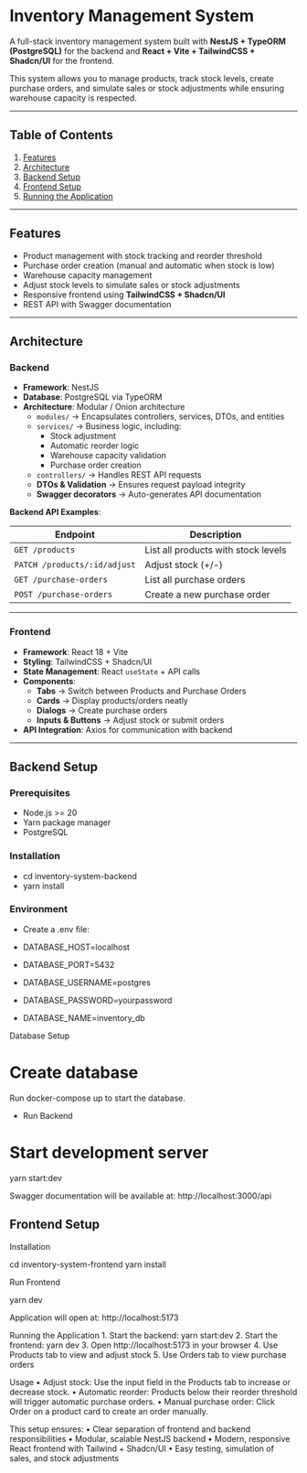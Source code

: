 # Inventory Management System

A full-stack inventory management system built with **NestJS + TypeORM (PostgreSQL)** for the backend and **React + Vite + TailwindCSS + Shadcn/UI** for the frontend.  

This system allows you to manage products, track stock levels, create purchase orders, and simulate sales or stock adjustments while ensuring warehouse capacity is respected.

---

## Table of Contents

1. [Features](#features)  
2. [Architecture](#architecture)  
3. [Backend Setup](#backend-setup)  
4. [Frontend Setup](#frontend-setup)  
5. [Running the Application](#running-the-application)  

---

## Features

- Product management with stock tracking and reorder threshold  
- Purchase order creation (manual and automatic when stock is low)  
- Warehouse capacity management  
- Adjust stock levels to simulate sales or stock adjustments  
- Responsive frontend using **TailwindCSS + Shadcn/UI**  
- REST API with Swagger documentation  

---

## Architecture

### Backend

- **Framework**: NestJS  
- **Database**: PostgreSQL via TypeORM  
- **Architecture**: Modular / Onion architecture  
  - `modules/` → Encapsulates controllers, services, DTOs, and entities  
  - `services/` → Business logic, including:
    - Stock adjustment  
    - Automatic reorder logic  
    - Warehouse capacity validation  
    - Purchase order creation  
  - `controllers/` → Handles REST API requests  
  - **DTOs & Validation** → Ensures request payload integrity  
  - **Swagger decorators** → Auto-generates API documentation  

**Backend API Examples**:

| Endpoint | Description |
| -------- | ----------- |
| `GET /products` | List all products with stock levels |
| `PATCH /products/:id/adjust` | Adjust stock (+/-) |
| `GET /purchase-orders` | List all purchase orders |
| `POST /purchase-orders` | Create a new purchase order |

---

### Frontend

- **Framework**: React 18 + Vite  
- **Styling**: TailwindCSS + Shadcn/UI  
- **State Management**: React `useState` + API calls  
- **Components**:
  - **Tabs** → Switch between Products and Purchase Orders  
  - **Cards** → Display products/orders neatly  
  - **Dialogs** → Create purchase orders  
  - **Inputs & Buttons** → Adjust stock or submit orders  
- **API Integration**: Axios for communication with backend  

---

## Backend Setup

### Prerequisites

- Node.js >= 20  
- Yarn package manager  
- PostgreSQL  

### Installation

- cd inventory-system-backend
- yarn install

### Environment

-  Create a .env file:

- DATABASE_HOST=localhost
- DATABASE_PORT=5432
- DATABASE_USERNAME=postgres
- DATABASE_PASSWORD=yourpassword
- DATABASE_NAME=inventory_db

Database Setup

# Create database
Run docker-compose up to start the database.

- Run Backend

# Start development server
yarn start:dev

Swagger documentation will be available at: http://localhost:3000/api

## Frontend Setup

Installation

cd inventory-system-frontend
yarn install

Run Frontend

yarn dev

Application will open at: http://localhost:5173

Running the Application
	1.	Start the backend: yarn start:dev
	2.	Start the frontend: yarn dev
	3.	Open http://localhost:5173 in your browser
	4.	Use Products tab to view and adjust stock
	5.	Use Orders tab to view purchase orders

Usage
	•	Adjust stock: Use the input field in the Products tab to increase or decrease stock.
	•	Automatic reorder: Products below their reorder threshold will trigger automatic purchase orders.
	•	Manual purchase order: Click Order on a product card to create an order manually.

This setup ensures:
	•	Clear separation of frontend and backend responsibilities
	•	Modular, scalable NestJS backend
	•	Modern, responsive React frontend with Tailwind + Shadcn/UI
	•	Easy testing, simulation of sales, and stock adjustments